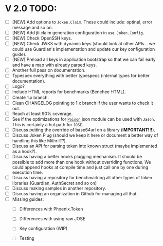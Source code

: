# V 2.0 TODO:

- [ ] [NEW] Add options to `Joken.Claim`. These could include: optinal, error message and so on.
- [ ] [NEW] Add jti claim generation configuration in `use Joken.Config`.
- [ ] [NEW] Check OpenSSH keys.
- [ ] [NEW] Check JWKS with dynamic keys (should look at other APIs... we could use Guardian's implementation and update our key configuration guide).
- [ ] [NEW] Preload all keys in application bootstrap so that we can fail early and have a map with already parsed keys.
- [ ] Another full pass on documentation.
- [ ] Typespec everything with better typespecs (internal types for better documentation).
- [ ] Logo?
- [ ] Include HTML reports for benchmarks (Benchee HTML).
- [ ] Create 1.x branch.
- [ ] Clean CHANGELOG pointing to 1.x branch if the user wants to check it out.
- [ ] Reach at least 90% coverage.
- [ ] See if the optimizations for [`Poison`](https://github.com/potatosalad/erlang-jose/blob/master/lib/jose/poison/lexical_encoder.ex) json module can be used with `Jason`. This is certainly a hot path for `JOSE`.
- [ ] Discuss putting the override of base64url on a library (**IMPORTANT!!!**).
- [ ] Discuss Joken.Plug (should we keep it here or document a better way of handling this like Mithril??).
- [ ] Discuss an API for parsing token into known struct (maybe implemented as a hook?).
- [ ] Discuss having a better hooks plugging mechanism. It should be possible to add more than one hook without overriding functions. We could append hooks at compile time and just call one by one during execution time.
- [ ] Discuss having a repository for benchmarking all other types of token libraries (Guardian, AuthSecret and so on)
- [ ] Discuss making samples in another repository.
- [ ] Discuss having an organization in Github for managing all that.
- [ ] Missing guides:
  - [ ] Differences with Phoenix.Token
  - [ ] Differences with using raw JOSE
  - [ ] Key configuration (WIP)
  - [ ] Testing

